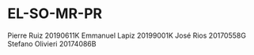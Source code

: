 # EL-SO-MR-PR
Pierre Ruiz 20190611K
Emmanuel Lapiz 20199001K
José Rios 20170558G
Stefano Olivieri 20174086B
